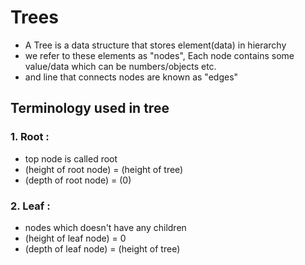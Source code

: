# Trees

- A Tree is a data structure that stores element(data) in hierarchy
- we refer to these elements as "nodes", Each node contains some value/data which can be numbers/objects etc.
- and line that connects nodes are known as "edges"

## Terminology used in tree

### 1. Root :

- top node is called root
- (height of root node) = (height of tree)
- (depth of root node) = (0)

### 2. Leaf :

- nodes which doesn't have any children
- (height of leaf node) = 0
- (depth of leaf node) = (height of tree)
